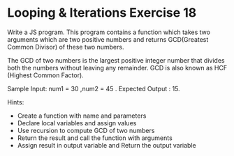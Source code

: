 # Looping & Iterations Exercise 18

Write a JS program. This program contains a function which takes two arguments which are two positive numbers and returns GCD(Greatest Common Divisor) of these two numbers.

The GCD of two numbers is the largest positive integer number that divides both the numbers without leaving any remainder. GCD is also known as HCF (Highest Common Factor). 

Sample Input: num1 = 30 ,num2 = 45 . Expected Output : 15.

Hints:

- Create a function with name and parameters
- Declare local variables and assign values
- Use recursion to compute GCD of two numbers
- Return the result and call the function with arguments
- Assign result in output variable and Return the output variable